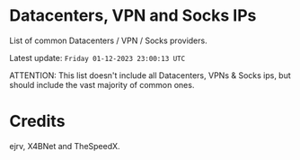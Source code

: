 # Datacenters, VPN and Socks IPs
 
List of common Datacenters / VPN / Socks providers. 

Latest update: `Friday 01-12-2023 23:00:13 UTC` 

ATTENTION: This list doesn't include all Datacenters, VPNs & Socks ips, 
but should include the vast majority of common ones.

# Credits
ejrv, X4BNet and TheSpeedX.
